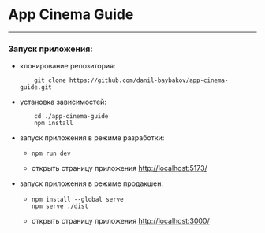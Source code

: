 # App Cinema Guide

---

### Запуск приложения:

-   клонирование репозитория:

    ```bush
    	git clone https://github.com/danil-baybakov/app-cinema-guide.git
    ```

-   установка зависимостей:

    ```bush
    	cd ./app-cinema-guide
    	npm install
    ```

-   запуск приложения в режиме разработки:

    -   ```bush
        npm run dev
        ```
    -   открыть страницу приложения <http://localhost:5173/>

-   запуск приложения в режиме продакшен:
    -   ```bush
        npm install --global serve
        npm serve ./dist
        ```
    -   открыть страницу приложения <http://localhost:3000/>
